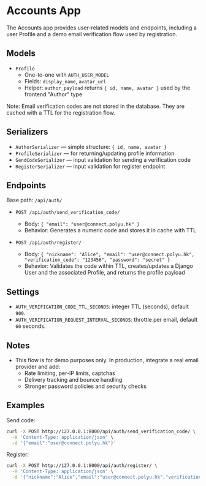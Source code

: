 # Accounts App

The Accounts app provides user-related models and endpoints, including a user Profile and a demo email verification flow used by registration.

## Models

- `Profile`
  - One-to-one with `AUTH_USER_MODEL`
  - Fields: `display_name`, `avatar_url`
  - Helper: `author_payload` returns `{ id, name, avatar }` used by the frontend "Author" type

Note: Email verification codes are not stored in the database. They are
cached with a TTL for the registration flow.

## Serializers

- `AuthorSerializer` — simple structure: `{ id, name, avatar }`
- `ProfileSerializer` — for returning/updating profile information
- `SendCodeSerializer` — input validation for sending a verification code
- `RegisterSerializer` — input validation for register endpoint

## Endpoints

Base path: `/api/auth/`

- `POST /api/auth/send_verification_code/`
  - Body: `{ "email": "user@connect.polyu.hk" }`
  - Behavior: Generates a numeric code and stores it in cache with TTL

- `POST /api/auth/register/`
  - Body: `{ "nickname": "Alice", "email": "user@connect.polyu.hk", "verification_code": "123456", "password": "secret" }`
  - Behavior: Validates the code within TTL, creates/updates a Django User and the associated Profile, and returns the profile payload

## Settings

- `AUTH_VERIFICATION_CODE_TTL_SECONDS`: integer TTL (seconds), default `900`.
- `AUTH_VERIFICATION_REQUEST_INTERVAL_SECONDS`: throttle per email, default `60` seconds.

## Notes

- This flow is for demo purposes only. In production, integrate a real email provider and add:
  - Rate limiting, per-IP limits, captchas
  - Delivery tracking and bounce handling
  - Stronger password policies and security checks

## Examples

Send code:

```bash
curl -X POST http://127.0.0.1:8000/api/auth/send_verification_code/ \
  -H 'Content-Type: application/json' \
  -d '{"email":"user@connect.polyu.hk"}'
```

Register:

```bash
curl -X POST http://127.0.0.1:8000/api/auth/register/ \
  -H 'Content-Type: application/json' \
  -d '{"nickname":"Alice","email":"user@connect.polyu.hk","verification_code":"123456","password":"secret"}'
```

